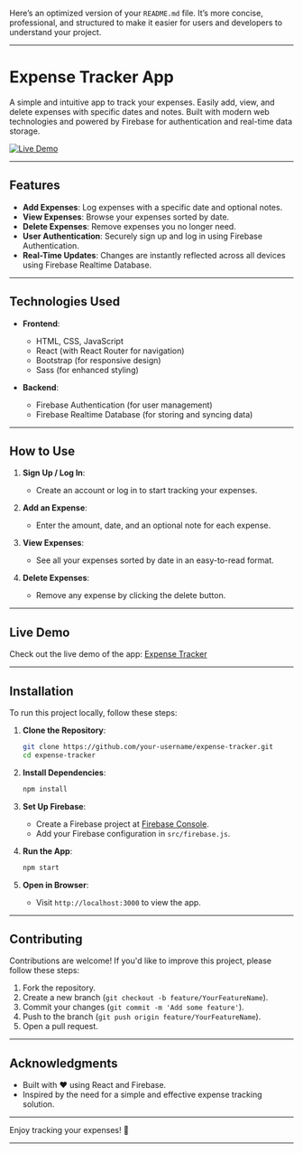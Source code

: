 Here’s an optimized version of your `README.md` file. It’s more concise, professional, and structured to make it easier for users and developers to understand your project.

---

# Expense Tracker App

A simple and intuitive app to track your expenses. Easily add, view, and delete expenses with specific dates and notes. Built with modern web technologies and powered by Firebase for authentication and real-time data storage.

[![Live Demo](https://img.shields.io/badge/Live%20Demo-Check%20It%20Out-blue?style=for-the-badge)](https://expense-tracker-404.netlify.app/)

---

## Features

- **Add Expenses**: Log expenses with a specific date and optional notes.
- **View Expenses**: Browse your expenses sorted by date.
- **Delete Expenses**: Remove expenses you no longer need.
- **User Authentication**: Securely sign up and log in using Firebase Authentication.
- **Real-Time Updates**: Changes are instantly reflected across all devices using Firebase Realtime Database.

---

## Technologies Used

- **Frontend**:
  - HTML, CSS, JavaScript
  - React (with React Router for navigation)
  - Bootstrap (for responsive design)
  - Sass (for enhanced styling)

- **Backend**:
  - Firebase Authentication (for user management)
  - Firebase Realtime Database (for storing and syncing data)

---

## How to Use

1. **Sign Up / Log In**:
   - Create an account or log in to start tracking your expenses.

2. **Add an Expense**:
   - Enter the amount, date, and an optional note for each expense.

3. **View Expenses**:
   - See all your expenses sorted by date in an easy-to-read format.

4. **Delete Expenses**:
   - Remove any expense by clicking the delete button.

---

## Live Demo

Check out the live demo of the app: [Expense Tracker](https://expense-tracker-404.netlify.app/)

---

## Installation

To run this project locally, follow these steps:

1. **Clone the Repository**:
   ```bash
   git clone https://github.com/your-username/expense-tracker.git
   cd expense-tracker
   ```

2. **Install Dependencies**:
   ```bash
   npm install
   ```

3. **Set Up Firebase**:
   - Create a Firebase project at [Firebase Console](https://console.firebase.google.com/).
   - Add your Firebase configuration in `src/firebase.js`.

4. **Run the App**:
   ```bash
   npm start
   ```

5. **Open in Browser**:
   - Visit `http://localhost:3000` to view the app.

---

## Contributing

Contributions are welcome! If you'd like to improve this project, please follow these steps:

1. Fork the repository.
2. Create a new branch (`git checkout -b feature/YourFeatureName`).
3. Commit your changes (`git commit -m 'Add some feature'`).
4. Push to the branch (`git push origin feature/YourFeatureName`).
5. Open a pull request.

---

## Acknowledgments

- Built with ❤️ using React and Firebase.
- Inspired by the need for a simple and effective expense tracking solution.

---

Enjoy tracking your expenses! 🚀

---
